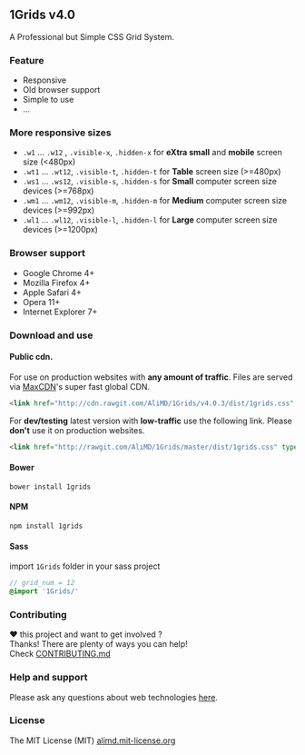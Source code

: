 ## 1Grids v4.0
A Professional but Simple CSS Grid System.   

### Feature
* Responsive
* Old browser support
* Simple to use
* ...

### More responsive sizes
* `.w1`  ... `.w12` , `.visible-x`, `.hidden-x` for **eXtra small** and **mobile** screen size (<480px)
* `.wt1` ... `.wt12`, `.visible-t`, `.hidden-t` for **Table** screen size (>=480px)
* `.ws1` ... `.ws12`, `.visible-s`, `.hidden-s` for **Small** computer screen size devices (>=768px)
* `.wm1` ... `.wm12`, `.visible-m`, `.hidden-m` for **Medium** computer screen size devices (>=992px)
* `.wl1` ... `.wl12`, `.visible-l`, `.hidden-l` for **Large** computer screen size devices (>=1200px)

### Browser support
* Google Chrome 4+
* Mozilla Firefox 4+
* Apple Safari 4+
* Opera 11+
* Internet Explorer 7+

### Download and use

#### Public cdn.  
For use on production websites with **any amount of traffic**. Files are served via [MaxCDN](http://www.maxcdn.com/)'s super fast global CDN.  
```html
<link href="http://cdn.rawgit.com/AliMD/1Grids/v4.0.3/dist/1grids.css" type="text/css" rel="stylesheet" />
```

For **dev/testing** latest version with **low-traffic** use the following link. Please **don't** use it on production websites.  
```html
<link href="http://rawgit.com/AliMD/1Grids/master/dist/1grids.css" type="text/css" rel="stylesheet" />
```

#### Bower
```shell
bower install 1grids
```

#### NPM
```shell
npm install 1grids
```

#### Sass
import `1Grids` folder in your sass project
```scss
// grid_num = 12
@import '1Grids/'
```

### Contributing
**♥** this project and want to get involved ?  
Thanks! There are plenty of ways you can help!  
Check [CONTRIBUTING.md](./CONTRIBUTING.md)

### Help and support
Please ask any questions about web technologies [here](http://github.com/AliMD/1Tuts/issues).

### License
The MIT License (MIT) [alimd.mit-license.org](http://alimd.mit-license.org)
